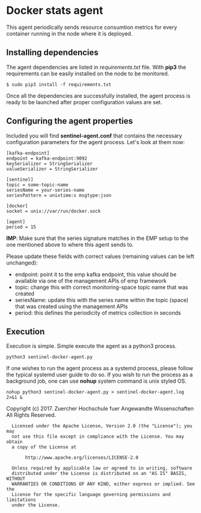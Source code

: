 # Docker stats agent
This agent periodically sends resource consumtion metrics for every container 
running in the node where it is deployed.

## Installing dependencies
The agent dependencies are listed in *requirements.txt* file. With **pip3** the 
requirements can be easily installed on the node to be monitored.

```
$ sudo pip3 install -f requirements.txt
```

Once all the dependencies are successfully installed, the agent process is 
ready to be launched after proper configuration values are set.

## Configuring the agent properties
Included you will find **sentinel-agent.conf** that contains the necessary 
configuration parameters for the agent process. Let's look at them now:

```
[kafka-endpoint]
endpoint = kafka-endpoint:9092
keySerializer = StringSerializer
valueSerializer = StringSerializer

[sentinel]
topic = some-topic-name
seriesName = your-series-name
seriesPattern = unixtime:s msgtype:json

[docker]
socket = unix://var/run/docker.sock

[agent]
period = 15
```
**IMP**: Make sure that the series signature matches in the EMP setup to the 
one mentioned above to where this agent sends to.

Please update these fields with correct values (remaining values can be left 
unchanged):
- endpoint: point it to the emp kafka endpoint, this value should be available 
via one of the management APIs of emp framework
- topic: change this with correct monitoring-space topic name that was created
- seriesName: update this with the series name within the topic (space) that 
was created using the management APIs
- period: this defines the periodicity of metrics collection in seconds

## Execution
Execution is simple. Simple execute the agent as a python3 process.
```
python3 sentinel-docker-agent.py
```

If one wishes to run the agent process as a systemd process, please follow the 
typical systemd user guide to do so. If you wish to run the process as a 
background job, one can use **nohup** system command is unix styled OS.

```
nohup python3 sentinel-docker-agent.py > sentinel-docker-agent.log 2>&1 &
```

  Copyright (c) 2017. Zuercher Hochschule fuer Angewandte Wissenschaften
   All Rights Reserved.
 
      Licensed under the Apache License, Version 2.0 (the "License"); you may
      not use this file except in compliance with the License. You may obtain
      a copy of the License at
 
           http://www.apache.org/licenses/LICENSE-2.0
 
      Unless required by applicable law or agreed to in writing, software
      distributed under the License is distributed on an "AS IS" BASIS, WITHOUT
      WARRANTIES OR CONDITIONS OF ANY KIND, either express or implied. See the
      License for the specific language governing permissions and limitations
      under the License.